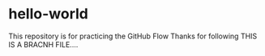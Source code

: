 # hello-world
This repository is for practicing the GitHub Flow
Thanks for following
THIS IS A BRACNH FILE....
